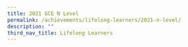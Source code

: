 ```yaml
---
title: 2021 GCE N Level
permalink: /achievements/lifelong-learners/2021-n-level/
description: ""
third_nav_title: Lifelong Learners
---
```

